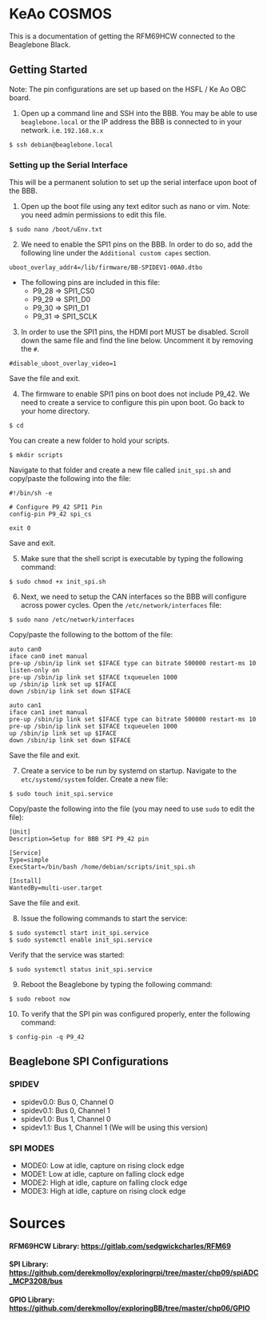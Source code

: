 # KeAo COSMOS

This is a documentation of getting the RFM69HCW connected to the Beaglebone Black.

## Getting Started
Note: The pin configurations are set up based on the HSFL / Ke Ao OBC board.

1. Open up a command line and SSH into the BBB. You may be able to use `beaglebone.local` or the IP address the BBB is connected to in your network. i.e. `192.168.x.x`
```
$ ssh debian@beaglebone.local
```

### Setting up the Serial Interface
This will be a permanent solution to set up the serial interface upon boot of the BBB.

1. Open up the boot file using any text editor such as nano or vim. Note: you need admin permissions to edit this file.
```
$ sudo nano /boot/uEnv.txt
```
2. We need to enable the SPI1 pins on the BBB. 
In order to do so, add the following line under the `Additional custom capes` section.
```
uboot_overlay_addr4=/lib/firmware/BB-SPIDEV1-00A0.dtbo
```
- The following pins are included in this file:
	- P9_28	=>	SPI1_CS0
	- P9_29	=>	SPI1_D0
	- P9_30	=>	SPI1_D1
	- P9_31	=>	SPI1_SCLK

3. In order to use the SPI1 pins, the HDMI port MUST be disabled. Scroll down the same file and find the line below. Uncomment it by removing the `#`.
```
#disable_uboot_overlay_video=1
```
Save the file and exit.

4. The firmware to enable SPI1 pins on boot does not include P9_42. We need to create a service to configure this pin upon boot. Go back to your home directory.
```
$ cd
```
You can create a new folder to hold your scripts.
```
$ mkdir scripts
```
Navigate to that folder and create a new file called `init_spi.sh` and copy/paste the following into the file:
```
#!/bin/sh -e

# Configure P9_42 SPI1 Pin
config-pin P9_42 spi_cs

exit 0
```
Save and exit.

5. Make sure that the shell script is executable by typing the following command:
```
$ sudo chmod +x init_spi.sh
```

6. Next, we need to setup the CAN interfaces so the BBB will configure across power cycles. Open the `/etc/network/interfaces` file:
```
$ sudo nano /etc/network/interfaces
```
Copy/paste the following to the bottom of the file:
```
auto can0
iface can0 inet manual
pre-up /sbin/ip link set $IFACE type can bitrate 500000 restart-ms 10 listen-only on
pre-up /sbin/ip link set $IFACE txqueuelen 1000
up /sbin/ip link set up $IFACE
down /sbin/ip link set down $IFACE

auto can1
iface can1 inet manual
pre-up /sbin/ip link set $IFACE type can bitrate 500000 restart-ms 10
pre-up /sbin/ip link set $IFACE txqueuelen 1000
up /sbin/ip link set up $IFACE
down /sbin/ip link set down $IFACE
```
Save the file and exit.

7. Create a service to be run by systemd on startup. Navigate to the `etc/systemd/system` folder. Create a new file:
```
$ sudo touch init_spi.service
```
Copy/paste the following into the file (you may need to use `sudo` to edit the file):
```
[Unit]
Description=Setup for BBB SPI P9_42 pin

[Service]
Type=simple
ExecStart=/bin/bash /home/debian/scripts/init_spi.sh

[Install]
WantedBy=multi-user.target
```
Save the file and exit.

8. Issue the following commands to start the service:
```
$ sudo systemctl start init_spi.service
$ sudo systemctl enable init_spi.service
```
Verify that the service was started:
```
$ sudo systemctl status init_spi.service
```

9. Reboot the Beaglebone by typing the following command:
```
$ sudo reboot now
```

10. To verify that the SPI pin was configured properly, enter the following command:
```
$ config-pin -q P9_42
```

## Beaglebone SPI Configurations

### SPIDEV
- spidev0.0:    Bus 0, Channel 0
- spidev0.1:    Bus 0, Channel 1
- spidev1.0:    Bus 1, Channel 0
- spidev1.1:    Bus 1, Channel 1 (We will be using this version)

### SPI MODES
- MODE0:    Low at idle, capture on rising clock edge
- MODE1:    Low at idle, capture on falling clock edge
- MODE2:    High at idle, capture on falling clock edge
- MODE3:    High at idle, capture on rising clock edge

# Sources

#### RFM69HCW Library: https://gitlab.com/sedgwickcharles/RFM69

#### SPI Library: https://github.com/derekmolloy/exploringrpi/tree/master/chp09/spiADC_MCP3208/bus

#### GPIO Library: https://github.com/derekmolloy/exploringBB/tree/master/chp06/GPIO


